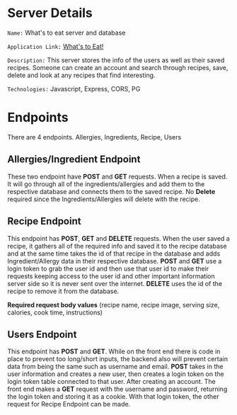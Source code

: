 # Server Details

`Name:` What's to eat server and database

`Application Link:` [What's to Eat!](https://whats-to-eat.vercel.app/)

`Description:` This server stores the info of the users as well as their saved recipes. Someone can create an account and search through recipes, save, delete and look at any recipes that find interesting.

`Technologies:` Javascript, Express, CORS, PG

# Endpoints

There are 4 endpoints. Allergies, Ingredients, Recipe, Users


## Allergies/Ingredient Endpoint

These two endpoint have **POST** and **GET** requests. When a recipe is saved. It will go through all of the ingredients/allergies and add them to the respective database and connects them to the saved recipe. No **Delete** required since the Ingredients/Allergies will delete with the recipe.

## Recipe Endpoint

This endpoint has **POST**, **GET** and **DELETE** requests. When the user saved a recipe, it gathers all of the required info and saved it to the recipe database and at the same time takes the id of that recipe in the database and adds Ingredient/Allergy data in their respective database. **POST** and **GET** use a login token to grab the user id and then use that user id to make their requests keeping access to the user id and other important information server side so it is never sent over the internet. **DELETE** uses the id of the recipe to remove it from the database.

**Required request body values**
    (recipe name, recipe image, serving size, calories, cook time, instructions)

## Users Endpoint

This endpoint has **POST** and **GET**. While on the front end there is code in place to prevent too long/short inputs, the backend also will prevent certain data from being the same such as username and email. **POST** takes in the user information and creates a new user, then creates a login token on the login token table connected to that user. After creating an account. The front end makes a **GET** request with the username and password, returning the login token and storing it as a cookie. With that login token, the other request for Recipe Endpoint can be made.